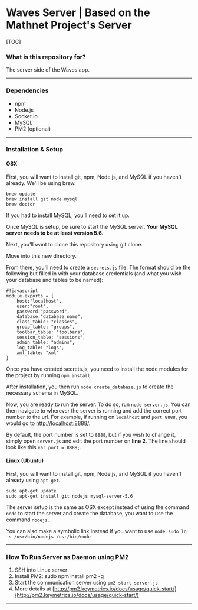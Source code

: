 # Waves Server | Based on the Mathnet Project's Server #

[TOC]

### What is this repository for? ###
The server side of the Waves app.

***

### Dependencies ###
* npm
* Node.js
* Socket.io
* MySQL
* PM2 (optional)

***

### Installation & Setup ###

#### OSX ####

First, you will want to install git, npm, Node.js, and MySQL if you haven't already. We'll be using brew.
```
brew update
brew install git node mysql
brew doctor
```

If you had to install MySQL, you'll need to set it up. 

Once MySQL is setup, be sure to start the MySQL server. **Your MySQL server needs to be at least version 5.6.**

Next, you'll want to clone this repository using git clone.

Move into this new directory.

From there, you'll need to create a `secrets.js` file. The format should be the following but filled in with your database credentials (and what you wish your database and tables to be named):

```
#!javascript
module.exports = {
    host:"localhost",
    user:"root",
    password:"password",
    database:"database_name",
    class_table: "classes",
    group_table: "groups",
    toolbar_table: "toolbars",
    session_table: "sessions",
    admin_table: "admins",
    log_table: "logs",
    xml_table: "xml"
}
```

Once you have created secrets.js, you need to install the node modules for the project by running `npm install`.

After installation, you then run `node create_database.js` to create the necessary schema in MySQL.

Now, you are ready to run the server. To do so, run `node server.js`. You can then navigate to wherever the server is running and add the correct port number to the url.
For example, if running on `localhost` and `port 8888`, you would go to [http://localhost:8888/](http://localhost:8888/).

By default, the port number is set to `8888`, but if you wish to change it, simply open `server.js` and edit the port number on **line 2**. The line should look like this `var port = 8888;`.

#### Linux (Ubuntu) ####

First, you will want to install git, npm, Node.js, and MySQL if you haven't already using `apt-get`.

```
sudo apt-get update
sudo apt-get install git nodejs mysql-server-5.6
```

The server setup is the same as OSX except instead of using the command `node` to start the server and create the database, you want to use the command `nodejs`.

You can also make a symbolic link instead if you want to use `node`. `sudo ln -s /usr/bin/nodejs /usr/bin/node`

***

### How To Run Server as Daemon using PM2 ###
1. SSH into Linux server
2. Install PM2: sudo npm install pm2 -g
3. Start the communication server using `pm2 start server.js`
4. More details at [http://pm2.keymetrics.io/docs/usage/quick-start/](http://pm2.keymetrics.io/docs/usage/quick-start/)

***
